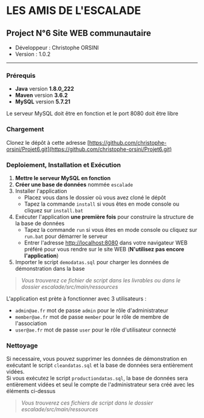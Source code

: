 # LES AMIS DE L'ESCALADE

## Project N°6 Site WEB communautaire

* Développeur : Christophe ORSINI
* Version     : 1.0.2

---
### Prérequis
- **Java** version **1.8.0_222**
- **Maven** version **3.6.2**
- **MySQL** version **5.7.21**
 
Le serveur MySQL doit être en fonction et le port 8080 doit être libre

### Chargement
Clonez le dépôt à cette adresse [https://github.com/christophe-orsini/Projet6.git](https://github.com/christophe-orsini/Projet6.git)

### Deploiement, Installation et Exécution
1. **Mettre le serveur MySQL en fonction**
2. **Créer une base de données** nommée `escalade` 
3. Installer l'application  
    - Placez vous dans le dossier où vous avez cloné le dépôt  
    - Tapez la commande `install` si vous êtes en mode console ou cliquez sur `install.bat`
4. Exécuter l'application **une première fois** pour construire la structure de la base de données 
    - Tapez la commande `run` si vous êtes en mode console ou cliquez sur `run.bat` pour démarrer le serveur  
    - Entrer l'adresse [http://localhost:8080](http://localhost:8080) dans votre navigateur WEB préféré pour vous rendre sur le site WEB (**N'utilisez pas encore l'application**)
5. Importer le script `demodatas.sql` pour charger les données de démonstration dans la base

> *Vous trouverez ce fichier de script dans les livrables ou dans le dossier escalade/src/main/ressources*

L'application est prète à fonctionner avec 3 utilisateurs :
- `admin@ae.fr` mot de passe `admin` pour le rôle d'administrateur
- `member@ae.fr` mot de passe `member` pour le rôle de membre de l'association
- `user@ae.fr` mot de passe `user` pour le rôle d'utilisateur connecté

### Nettoyage
Si necessaire, vous pouvez supprimer les données de démonstration en exécutant le script `cleandatas.sql` et la base de données sera entièrement vidées.  
Si vous exécutez le script `productiondatas.sql`, la base de données sera entièrement vidées et seul le compte de l'administrateur sera créé avec les éléments ci-dessus

> *Vous trouverez ces fichiers de script dans le dossier escalade/src/main/ressources*
